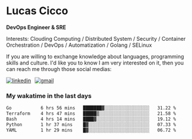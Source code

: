 # Lucas Cicco

**DevOps Engineer & SRE**

Interests: Clouding Computing / Distributed System / Security / Container Orchestration / DevOps / Automatization / Golang / SELinux

If you are willing to exchange knowledge about languages, programming skills and culture. I'd like you to know I am very interested on it, then you can reach me through those social medias:

<div style="display: flex; align-items: center; gap: 10px;">
  <a href="https://www.linkedin.com/in/lucas-vitor-de-cicco" target="_blank">
    <img
      src="https://img.shields.io/badge/-LinkedIn-%230077B5?style=for-the-badge&logo=linkedin&logoColor=white"
      alt="linkedin"
      target="_blank" 
    />
  </a>
  <a href="mailto:lucasvitorx1@gmail.com">
      <img
        src="https://img.shields.io/badge/-Gmail-%23333?style=for-the-badge&logo=gmail&logoColor=white"
        alt="gmail"
        target="_blank"
      />
  </a>
</div>

### My wakatime in the last days

<!--START_SECTION:waka-->

```txt
Go           6 hrs 56 mins   ███████▓░░░░░░░░░░░░░░░░░   31.22 %
Terraform    4 hrs 47 mins   █████▒░░░░░░░░░░░░░░░░░░░   21.58 %
Bash         4 hrs 14 mins   ████▓░░░░░░░░░░░░░░░░░░░░   19.12 %
Python       1 hr 37 mins    █▓░░░░░░░░░░░░░░░░░░░░░░░   07.33 %
YAML         1 hr 29 mins    █▓░░░░░░░░░░░░░░░░░░░░░░░   06.72 %
```

<!--END_SECTION:waka-->
